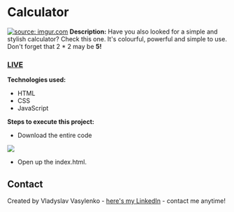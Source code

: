 # Calculator
<a href="https://imgur.com/vbeEEyB"><img src="https://i.imgur.com/vbeEEyB.gif" title="source: imgur.com" /></a>
**Description:**
Have you also looked for a simple and stylish calculator? Check this one. It's colourful, powerful and simple to use. Don't forget that 2 * 2 may be **5!**
### [LIVE](https://vladyslav.github.io/Calculator/)
**Technologies used:**
 - HTML
 - CSS
 - JavaScript
 
 **Steps to execute this project:**
 - Download the entire code
 
![](https://i.imgur.com/mzqjgS4.png)
 - Open up the index.html.
 
## Contact
Created by Vladyslav Vasylenko - [here's my LinkedIn](https://www.linkedin.com/in/vladvasylenko/) - contact me anytime!
